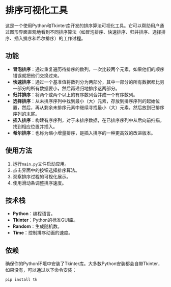# 排序可视化工具

这是一个使用Python和Tkinter库开发的排序算法可视化工具。它可以帮助用户通过图形界面直观地看到不同排序算法（如冒泡排序、快速排序、归并排序、选择排序、插入排序和希尔排序）的工作过程。

## 功能

- **冒泡排序**：通过重复遍历待排序的数列，一次比较两个元素，如果他们的顺序错误就把他们交换过来。
- **快速排序**：通过一个基准值将数列分为两部分，其中一部分的所有数据都比另一部分的所有数据要小，然后再递归地排序这两部分。
- **归并排序**：将两个或两个以上的有序数列合并成一个有序数列。
- **选择排序**：从未排序序列中找到最小（大）元素，存放到排序序列的起始位置，然后，再从剩余未排序元素中继续寻找最小（大）元素，然后放到已排序序列的末尾。
- **插入排序**：构建有序序列，对于未排序数据，在已排序序列中从后向前扫描，找到相应位置并插入。
- **希尔排序**：也称为缩小增量排序，是插入排序的一种更高效的改进版本。

## 使用方法

1. 运行`main.py`文件启动应用。
2. 点击界面中的按钮选择排序算法。
3. 观察排序过程的可视化展示。
4. 使用滑动条调整排序速度。

## 技术栈

- **Python**：编程语言。
- **Tkinter**：Python的标准GUI库。
- **Random**：生成随机数。
- **Time**：控制排序动画的速度。

## 依赖

确保你的Python环境中安装了Tkinter库。大多数Python安装都会自带Tkinter，如果没有，可以通过以下命令安装：

```bash
pip install tk
